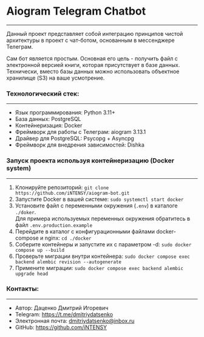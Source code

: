 # Aiogram Telegram Chatbot
___

Данный проект представляет собой интеграцию принципов чистой
архитектуры в проект с чат-ботом, основанным в мессенджере Телеграм.

Сам бот является простым. Основная его цель - получить файл с
электронной версией книги, которая присутствует в базе данных.
Технически, вместо базы данных можно использовать объектное хранилище (S3)
на ваше усмотрение.

### Технологический стек:
___

- Язык программирования: Python 3.11+
- База данных: PostgreSQL
- Контейнеризация: Docker
- Фреймворк для работы с Телеграм: aiogram 3.13.1
- Драйвер для PostgreSQL: Psycopg + Asyncpg
- Фреймворк для внедрения зависимостей: Dishka

### Запуск проекта используя контейнеризацию (Docker system)
___
1. Клонируйте репозиторий: `git clone https://github.com/iNTENSY/aiogram-bot.git`
2. Запустите Docker в вашей системе: `sudo systemctl start docker`
3. Установите файл с переменными окружения (`.env`) в каталоге `./doker`. <br>
Для примера используемых переменных окружения обратитесь в файл `.env.production.example`
4. Перейдите в каталог с конфигурационными файлами docker-compose и nginx: `cd ./docker`
5. Соберите контейнеры и запустите их с параметром -d: `sudo docker compose up --build`
6. Проверьте миграции внутри контейнера: `sudo docker compose exec backend alembic revision --autogenerate`
7. Примените миграции: `sudo docker compose exec backend alembic upgrade head`


### Контакты:
___

- Автор: Даценко Дмитрий Игоревич <br>
- Telegram: https://t.me/dmitriydatsenko <br>
- Электронная почта: dmitriydatsenko@inbox.ru <br>
- GitHub: https://github.com/iNTENSY
